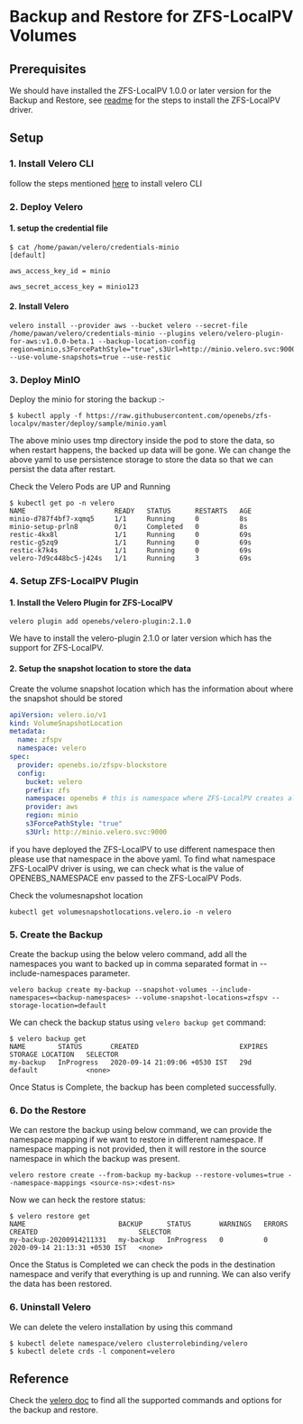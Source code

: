 # Backup and Restore for ZFS-LocalPV Volumes

## Prerequisites

We should have installed the ZFS-LocalPV 1.0.0 or later version for the Backup and Restore, see [readme](../README.md) for the steps to install the ZFS-LocalPV driver.

## Setup

### 1. Install Velero CLI

follow the steps mentioned [here](https://velero.io/docs/v1.4/basic-install/) to install velero CLI

### 2. Deploy Velero

#### 1. setup the credential file

```
$ cat /home/pawan/velero/credentials-minio
[default]

aws_access_key_id = minio

aws_secret_access_key = minio123

```
#### 2. Install Velero

```
velero install --provider aws --bucket velero --secret-file /home/pawan/velero/credentials-minio --plugins velero/velero-plugin-for-aws:v1.0.0-beta.1 --backup-location-config region=minio,s3ForcePathStyle="true",s3Url=http://minio.velero.svc:9000 --use-volume-snapshots=true --use-restic
```

### 3. Deploy MinIO

Deploy the minio for storing the backup :-

```
$ kubectl apply -f https://raw.githubusercontent.com/openebs/zfs-localpv/master/deploy/sample/minio.yaml
```

The above minio uses tmp directory inside the pod to store the data, so when restart happens, the backed up data will be gone. We can change the above yaml to use persistence storage to store the data so that we can persist the data after restart.

Check the Velero Pods are UP and Running

```
$ kubectl get po -n velero
NAME                      READY   STATUS      RESTARTS   AGE
minio-d787f4bf7-xqmq5     1/1     Running     0          8s
minio-setup-prln8         0/1     Completed   0          8s
restic-4kx8l              1/1     Running     0          69s
restic-g5zq9              1/1     Running     0          69s
restic-k7k4s              1/1     Running     0          69s
velero-7d9c448bc5-j424s   1/1     Running     3          69s
```

### 4. Setup ZFS-LocalPV Plugin

#### 1. Install the Velero Plugin for ZFS-LocalPV

```
velero plugin add openebs/velero-plugin:2.1.0
```

We have to install the velero-plugin 2.1.0 or later version which has the support for ZFS-LocalPV.

#### 2. Setup the snapshot location to store the data

Create the volume snapshot location which has the information about where the snapshot should be stored

```yaml
apiVersion: velero.io/v1
kind: VolumeSnapshotLocation
metadata:
  name: zfspv
  namespace: velero
spec:
  provider: openebs.io/zfspv-blockstore
  config:
    bucket: velero
    prefix: zfs
    namespace: openebs # this is namespace where ZFS-LocalPV creates all the CRs, passed as OPENEBS_NAMESPACE env in the ZFS-LocalPV deployment
    provider: aws
    region: minio
    s3ForcePathStyle: "true"
    s3Url: http://minio.velero.svc:9000
```

if you have deployed the ZFS-LocalPV to use different namespace then please use that namespace in the above yaml. To find what namespace ZFS-LocalPV driver is using, we can check what is the value of OPENEBS_NAMESPACE env passed to the ZFS-LocalPV Pods.

Check the volumesnapshot location

```
kubectl get volumesnapshotlocations.velero.io -n velero
```

### 5. Create the Backup

Create the backup using the below velero command, add all the namespaces you want to backed up in comma separated format in --include-namespaces parameter.

```
velero backup create my-backup --snapshot-volumes --include-namespaces=<backup-namespaces> --volume-snapshot-locations=zfspv --storage-location=default
```

We can check the backup status using `velero backup get` command:

```
$ velero backup get
NAME        STATUS       CREATED                         EXPIRES   STORAGE LOCATION   SELECTOR
my-backup   InProgress   2020-09-14 21:09:06 +0530 IST   29d       default            <none>
```

Once Status is Complete, the backup has been completed successfully.

### 6. Do the Restore

We can restore the backup using below command, we can provide the namespace mapping if we want to restore in different namespace. If namespace mapping is not provided, then it will restore in the source namespace in which the backup was present.

```
velero restore create --from-backup my-backup --restore-volumes=true --namespace-mappings <source-ns>:<dest-ns>
```
Now we can heck the restore status:

```
$ velero restore get
NAME                       BACKUP      STATUS       WARNINGS   ERRORS   CREATED                         SELECTOR
my-backup-20200914211331   my-backup   InProgress   0          0        2020-09-14 21:13:31 +0530 IST   <none>
```

Once the Status is Completed we can check the pods in the destination namespace and verify that everything is up and running. We can also verify the data has been restored.

### 6. Uninstall Velero

We can delete the velero installation by using this command

```
$ kubectl delete namespace/velero clusterrolebinding/velero
$ kubectl delete crds -l component=velero
```

## Reference

Check the [velero doc](https://velero.io/docs/) to find all the supported commands and options for the backup and restore.
